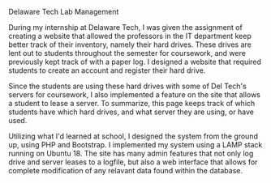 
Delaware Tech Lab Management


During my internship at Delaware Tech, I was given the assignment of creating a website that allowed the professors in the IT department keep better track of their inventory, namely their hard drives. These drives are lent out to students throughout the semester for coursework, and were previously kept track of with a paper log. I designed a website that required students to create an account and register their hard drive.

Since the students are using these hard drives with some of Del Tech's servers for coursework, I also implemented a feature on the site that allows a student to lease a server. To summarize, this page keeps track of which students have which hard drives, and what server they are using, or have used.

Utilizing what I'd learned at school, I designed the system from the ground up, using PHP and Bootstrap. I implemented my system using a LAMP stack running on Ubuntu 18. The site has many admin features that not only log drive and server leases to a logfile, but also a web interface that allows for complete modification of any relavant data found within the database.